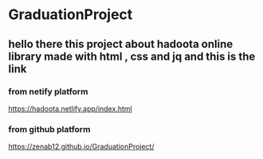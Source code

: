 # GraduationProject
## hello there this project about hadoota online library made with html , css  and jq and this is the link 

### from netify platform 

https://hadoota.netlify.app/index.html


### from github platform 

 https://zenab12.github.io/GraduationProject/
